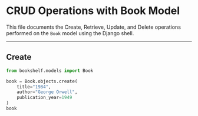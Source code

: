 # CRUD Operations with Book Model

This file documents the Create, Retrieve, Update, and Delete operations performed on the `Book` model using the Django shell.

---

## Create
```python
from bookshelf.models import Book

book = Book.objects.create(
    title="1984",
    author="George Orwell",
    publication_year=1949
)
book
